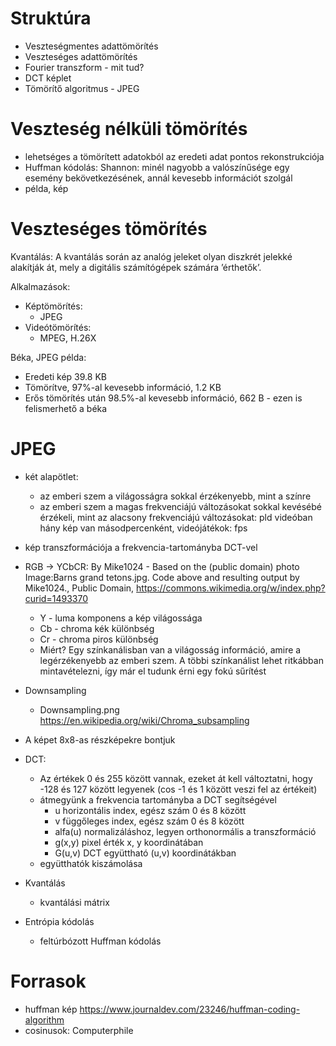 # Struktúra

- Veszteségmentes adattömörítés
- Veszteséges adattömörítés
- Fourier transzform - mit tud?
- DCT képlet
- Tömörítő algoritmus - JPEG

# Veszteség nélküli tömörítés

- lehetséges a tömörített adatokból az eredeti adat pontos rekonstrukciója
- Huffman kódolás: Shannon: minél nagyobb a valószínűsége egy esemény bekövetkezésének, annál kevesebb információt szolgál
- példa, kép

# Veszteséges tömörítés

Kvantálás: A kvantálás során az analóg jeleket olyan diszkrét jelekké alakítják át, mely a digitális számítógépek számára ’érthetők’. 

Alkalmazások:
 - Képtömörítés:
   - JPEG
 - Videótömörítés:
   - MPEG, H.26X

Béka, JPEG példa:
 - Eredeti kép 39.8 KB
 - Tömörítve, 97%-al kevesebb információ, 1.2 KB
 - Erős tömörítés után 98.5%-al kevesebb információ, 662 B - ezen is felismerhető a béka

# JPEG

- két alapötlet: 
  - az emberi szem a világosságra sokkal érzékenyebb, mint a színre
  - az emberi szem a magas frekvenciájú változásokat sokkal kevésébé érzékeli, mint az alacsony frekvenciájú változásokat: pld videóban hány kép van másodpercenként, videójátékok: fps

- kép transzformációja a frekvencia-tartományba DCT-vel


- RGB -> YCbCR: By Mike1024 - Based on the (public domain) photo Image:Barns grand tetons.jpg. Code above and resulting output by Mike1024., Public Domain, https://commons.wikimedia.org/w/index.php?curid=1493370
  - Y - luma komponens a kép világossága
  - Cb - chroma kék különbség
  - Cr - chroma piros különbség
  - Miért? Egy színkanálisban van a világosság információ, amire a legérzékenyebb az emberi szem. A többi színkanálist lehet ritkábban mintavételezni, így már el tudunk érni egy fokú sűrítést
- Downsampling
  - Downsampling.png https://en.wikipedia.org/wiki/Chroma_subsampling
- A képet 8x8-as részképekre bontjuk
- DCT:
  - Az értékek 0 és 255 között vannak, ezeket át kell változtatni, hogy -128 és 127 között legyenek (cos -1 és 1 között veszi fel az értékeit)
  - átmegyünk a frekvencia tartományba a DCT segítségével
    - u horizontális index, egész szám 0 és 8 között
    - v függőleges index, egész szám 0 és 8 között
    - alfa(u) normalizáláshoz, legyen orthonormális a transzformáció
    - g(x,y) pixel érték x, y koordinátában
    - G(u,v) DCT együttható (u,v) koordinátákban
  - együtthatók kiszámolása
- Kvantálás
  - kvantálási mátrix
- Entrópia kódolás
  - feltúrbózott Huffman kódolás

# Forrasok

- huffman kép https://www.journaldev.com/23246/huffman-coding-algorithm
- cosinusok: Computerphile